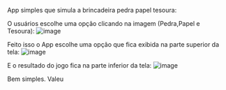 App simples que simula a brincadeira pedra papel tesoura:

O usuários escolhe uma opção clicando na imagem (Pedra,Papel e Tesoura):
![image](https://github.com/leribeir0/app_jokenpo/assets/19867227/dd811ef0-f3c1-47fa-9864-7d86aa153f4e)

Feito isso o App escolhe uma opção que fica exibida na parte superior da tela:
![image](https://github.com/leribeir0/app_jokenpo/assets/19867227/6d7cc98b-223a-406d-8826-537805b2b857)

E o resultado do jogo fica na parte inferior da tela:
![image](https://github.com/leribeir0/app_jokenpo/assets/19867227/4af009ec-b309-4193-b7e0-1a27d48114db)

Bem simples. Valeu
